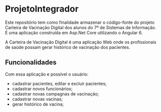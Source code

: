 # ProjetoIntegrador
Este repositório tem como finalidade armazenar o código-fonte do projeto Carteira de Vacinação Digital dos alunos do 7º de Sistemas de Informação.
É uma aplicação construída em Asp.Net Core utilizando o Angular 6.

A Carteira de Vacinação Digital é uma aplicação Web onde os profissionais de saúde possam gerar histórico 
de vacinação dos pacientes.

## Funcionalidades

Com essa aplicação e possível o usuário:
- cadastrar pacientes, editar e excluir pacientes;
- cadastrar novos funcionários;
- cadastrar novas campagnas de vacinação;
- cadastrar novas vacinas;
- gerar histórico de vacina;


